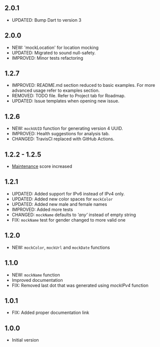## 2.0.1
- UPDATED: Bump Dart to version 3

## 2.0.0
- NEW: 'mockLocation' for location mocking
- UPDATED: Migrated to sound null-safety.
- IMPROVED: Minor tests refactoring

## 1.2.7
- IMPROVED: README.md section reduced to basic examples. For more advanced
            usage refer to examples section.
- REMOVED: TODO file. Refer to Project tab for Roadmap.
- UPDATED: Issue templates when opening new issue.

## 1.2.6

- NEW: `mockUUID` function for generating version 4 UUID.
- IMPROVED: Health suggestions for analysis tab.
- CHANGED: TravisCI replaced with GitHub Actions.

## 1.2.2 - 1.2.5

- [Maintenance](https://pub.dartlang.org/packages/mock_data#-analysis-tab-) score increased

## 1.2.1

- UPDATED: Added support for IPv6 instead of IPv4 only.
- UPDATED: Added new color spaces for `mockColor`
- UPDATED: Added new male and female names
- IMPROVED: Added more tests
- CHANGED: `mockName` defaults to _'any'_ instead of empty string
- FIX: `mockName` test for gender changed to more valid one

## 1.2.0

- NEW: `mockColor`, `mockUrl` and `mockDate` functions

## 1.1.0

- NEW: `mockName` function
- Improved documentation
- FIX: Removed last dot that was generated using _mockIPv4_ function

## 1.0.1

- FIX: Added proper documentation link

## 1.0.0

- Initial version
